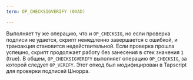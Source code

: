 ```yaml
---
term: OP_CHECKSIGVERIFY (0XAD)

---
```

Выполняет ту же операцию, что и `OP_CHECKSIG`, но если проверка подписи не удается, скрипт немедленно завершается с ошибкой, и транзакция становится недействительной. Если проверка прошла успешно, скрипт продолжает работу без занесения в стек значения `1` (true). В общем, `OP_CHECKSIGVERIFY` выполняет операцию `OP_CHECKSIG`, за которой следует `OP_VERIFY`. Этот опкод был модифицирован в Tapscript для проверки подписей Шнорра.